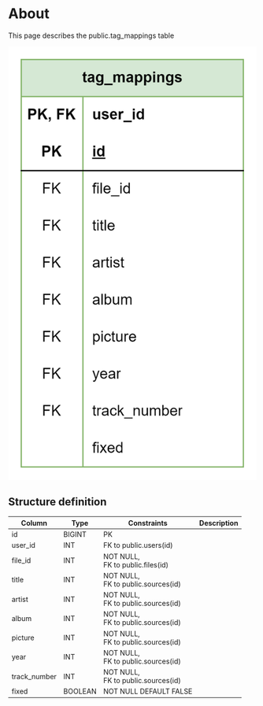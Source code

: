 # About

This page describes the public.tag_mappings table

![alt text](tag_mappings.png)

## Structure definition

| Column | Type | Constraints | Description |
| - | - | - | - |
| id | BIGINT | PK |
| user_id | INT | FK to public.users(id) |
| file_id | INT | NOT NULL,<br/> FK to public.files(id) |
| title | INT | NOT NULL,<br/> FK to public.sources(id) |
| artist | INT | NOT NULL,<br/> FK to public.sources(id) |
| album | INT | NOT NULL,<br/> FK to public.sources(id) |
| picture | INT | NOT NULL,<br/> FK to public.sources(id) |
| year | INT | NOT NULL,<br/> FK to public.sources(id) |
| track_number | INT | NOT NULL,<br/> FK to public.sources(id) |
| fixed | BOOLEAN | NOT NULL DEFAULT FALSE |
